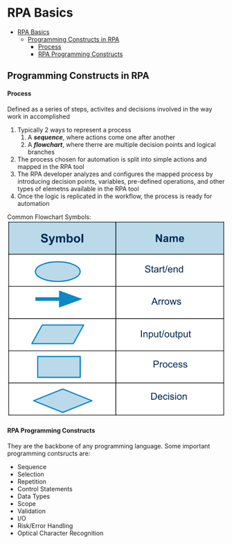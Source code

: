 # RPA Basics
<!-- @import "[TOC]" {cmd="toc" depthFrom=1 depthTo=6 orderedList=false} -->

<!-- code_chunk_output -->

- [RPA Basics](#rpa-basics)
  - [Programming Constructs in RPA](#programming-constructs-in-rpa)
      - [Process](#process)
      - [RPA Programming Constructs](#rpa-programming-constructs)

<!-- /code_chunk_output -->
## Programming Constructs in RPA
#### Process
Defined as a series of steps, activites and decisions involved in the way work in accomplished
1. Typically 2 ways to represent a process
   1. A ***sequence***, where actions come one after another
   2. A ***flowchart***, where therre are multiple decision points and logical branches 
2. The process chosen for automation is split into simple actions and mapped in the RPA tool
3. The RPA developer analyzes and configures the mapped process by introducing decision points, variables, pre-defined operations, and other types of elemetns available in the RPA tool
4. Once the logic is replicated in the workflow, the process is ready for automation

Common Flowchart Symbols:
![flowchart](../images/UiPath/flowchart.png)

#### RPA Programming Constructs
They are the backbone of any programming language. Some important programming contsructs are:
- Sequence
- Selection
- Repetition
- Control Statements
- Data Types
- Scope
- Validation
- I/O
- Risk/Error Handling
- Optical Character Recognition

